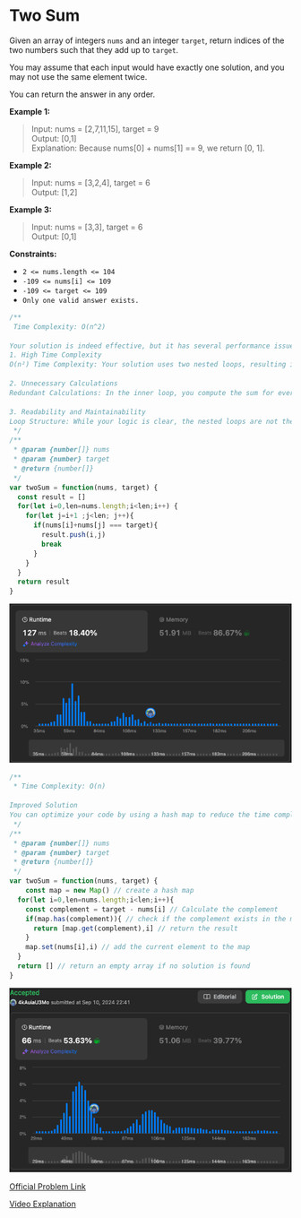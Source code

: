 # Two Sum

Given an array of integers `nums` and an integer `target`, return indices of the two numbers such that they add up to `target`.

You may assume that each input would have exactly one solution, and you may not use the same element twice.

You can return the answer in any order.

**Example 1:**
> Input: nums = [2,7,11,15], target = 9 </br>
> Output: [0,1] </br>
> Explanation: Because nums[0] + nums[1] == 9, we return [0, 1].

**Example 2:**
> Input: nums = [3,2,4], target = 6  </br>
> Output: [1,2]

**Example 3:**
> Input: nums = [3,3], target = 6 </br>
> Output: [0,1]

**Constraints:**

- `2 <= nums.length <= 104`
- `-109 <= nums[i] <= 109`
- `-109 <= target <= 109`
- `Only one valid answer exists.`

```javascript
/**
 Time Complexity: O(n^2)

Your solution is indeed effective, but it has several performance issues and areas for improvement, especially when dealing with larger arrays. The main problems are as follows:
1. High Time Complexity
O(n²) Time Complexity: Your solution uses two nested loops, resulting in a time complexity of O(n²). This is inefficient for larger arrays. For example, if the length of nums increases to thousands or tens of thousands, the performance will significantly degrade.

2. Unnecessary Calculations
Redundant Calculations: In the inner loop, you compute the sum for every pair of elements. If a match is not found, those calculations are completely unnecessary. Using a hash table can help avoid redundant calculations and check for matching elements in constant time.

3. Readability and Maintainability
Loop Structure: While your logic is clear, the nested loops are not the most optimal approach, which might confuse other developers when maintaining the code, as this implementation isn't concise or straightforward.
 */
/**
 * @param {number[]} nums
 * @param {number} target
 * @return {number[]}
 */
var twoSum = function(nums, target) {
  const result = []
  for(let i=0,len=nums.length;i<len;i++) {
    for(let j=i+1 ;j<len; j++){
      if(nums[i]+nums[j] === target){
        result.push(i,j)
        break
      }
    }
  }
  return result
}
```

![1twoSum01](./image/1twoSum01.png)

```javascript
/**
 * Time Complexity: O(n)

Improved Solution
You can optimize your code by using a hash map to reduce the time complexity to O(n). Here’s an example of the improved code
 */
/**
 * @param {number[]} nums
 * @param {number} target
 * @return {number[]}
 */
var twoSum = function(nums, target) {
    const map = new Map() // create a hash map
  for(let i=0,len=nums.length;i<len;i++){
    const complement = target - nums[i] // Calculate the complement 
    if(map.has(complement)){ // check if the complement exists in the map
      return [map.get(complement),i] // return the result
    }
    map.set(nums[i],i) // add the current element to the map
  }
  return [] // return an empty array if no solution is found
}
```

![1twoSum02](./image/1twoSum02.png)

[Official Problem Link](https://leetcode.com/problems/two-sum/description/)

[Video Explanation](https://youtu.be/isGKzmwDREg?si=aDoiflHaPkVu11-h)
